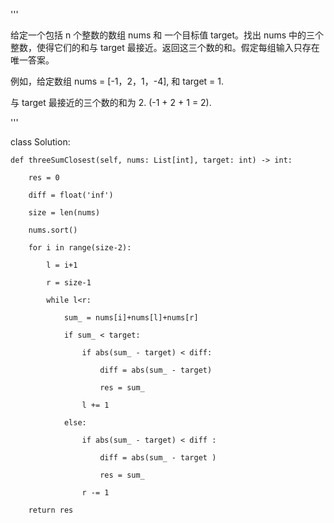 '''

给定一个包括 n 个整数的数组 nums 和 一个目标值 target。找出 nums 中的三个整数，使得它们的和与 target 最接近。返回这三个数的和。假定每组输入只存在唯一答案。

例如，给定数组 nums = [-1，2，1，-4], 和 target = 1.

与 target 最接近的三个数的和为 2. (-1 + 2 + 1 = 2).

'''

class Solution:

    def threeSumClosest(self, nums: List[int], target: int) -> int:

        res = 0

        diff = float('inf')

        size = len(nums)

        nums.sort()

        for i in range(size-2):

            l = i+1

            r = size-1

            while l<r:

                sum_ = nums[i]+nums[l]+nums[r]

                if sum_ < target:

                    if abs(sum_ - target) < diff:

                        diff = abs(sum_ - target)

                        res = sum_

                    l += 1

                else:

                    if abs(sum_ - target) < diff :

                        diff = abs(sum_ - target )

                        res = sum_

                    r -= 1

        return res

